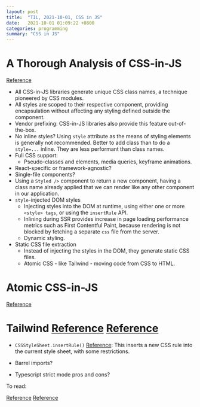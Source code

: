 ```yaml
---
layout: post
title:  "TIL, 2021-10-01, CSS in JS"
date:   2021-10-01 01:09:22 +0800
categories: programming
summary: "CSS in JS"
---
```


# A Thorough Analysis of CSS-in-JS
[Reference](https://css-tricks.com/a-thorough-analysis-of-css-in-js/)

- All CSS-in-JS libraries generate unique CSS class names, a technique pioneered by CSS modules.
- All styles are scoped to their respective component, providing encapsulation without affecting any styling defined outside the component.
- Vendor prefixing: CSS-in-JS libraries also provide this feature out-of-the-box.
- No inline styles? Using `style` attribute as the means of styling elements is generally not recommended. Better to add class than to do a `style=...` inline. They are less performant than class names.
- Full CSS support:
  - Pseudo-classes and elements, media queries, keyframe animations.
- React-specific or framework-agnostic?
- Single-file components?
- Using a `Styled />` component to return a new component, having a class name already applied that we can render like any other component in our application.
- `style`-injected DOM styles
  - Injecting styles into the DOM at runtime, using either one or more `<style> tags`, or using the `insertRule` API.
  - Inlining during SSR provides increase in page loading performance metrics such as First Contentful Paint, because rendering is not blocked by fetching a separate `css` file from the server.
  - Dynamic styling.
- Static CSS file extraction
  - Instead of injecting the styles in the DOM, they generate static CSS files.
  - Atomic CSS - like Tailwind - moving code from CSS to HTML.

# Atomic CSS-in-JS
[Reference](https://sebastienlorber.com/atomic-css-in-js)


# Tailwind [Reference](https://adamwathan.me/css-utility-classes-and-separation-of-concerns/) [Reference](https://news.ycombinator.com/item?id=25332101)

- `CSSStyleSheet.insertRule()` [Reference](https://developer.mozilla.org/en-US/docs/Web/API/CSSStyleSheet/insertRule): This inserts a new CSS rule into the current style sheet, with some restrictions.

- Barrel imports?
- Typescript strict mode pros and cons?

To read:

[Reference](https://johnpapa.net/angular-9-lazy-loading-components/)
[Reference](https://jaredgorski.org/writing/14-practical-frontend-architecture/)
